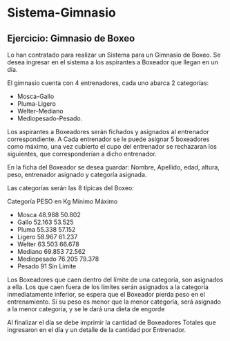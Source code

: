 # Sistema-Gimnasio

## Ejercicio: Gimnasio de Boxeo

Lo han contratado para realizar un Sistema para un Gimnasio de Boxeo.
Se desea ingresar en el sistema a los aspirantes a Boxeador que llegan en un día.

El gimnasio cuenta con 4 entrenadores, cada uno abarca 2 categorías: 
-	Mosca-Gallo
-	Pluma-Ligero
-	Welter-Mediano
-	Mediopesado-Pesado.

Los aspirantes a Boxeadores serán fichados y asignados al entrenador correspondiente.
A Cada entrenador se le puede asignar 5 boxeadores como máximo, una vez cubierto el cupo del entrenador se rechazaran los siguientes, que corresponderían a dicho entrenador.

En la ficha del Boxeador se desea guardar: Nombre, Apellido, edad, altura, peso, entrenador asignado y categoría asignada.

Las categorías serán las 8 típicas del Boxeo:

Categoría         PESO en Kg
                  Mínimo   Máximo
- Mosca           48.988 	50.802
- Gallo           52.163 	53.525
- Pluma           55.338 	57.152
- Ligero          58.967 	61.237
- Welter          63.503 	66.678
- Mediano         69.853 	72.562
- Mediopesado     76.205 	79.378
- Pesado            91     Sin Límite

Los Boxeadores que caen dentro del límite de una categoría, son asignados a ella.
Los que caen fuera de los límites serán asignados a la categoría inmediatamente inferior, se espera que el Boxeador pierda peso en el entrenamiento.
Sí su peso es menor que la menor categoría, será asignado a la menor categoría, y se le dará una dieta de engorde

Al finalizar el día se debe imprimir la cantidad de Boxeadores Totales que ingresaron en el día y un detalle de la cantidad por Entrenador.
